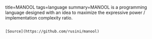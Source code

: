 title=MANOOL
tags=language
summary=MANOOL is a programming language designed with an idea to maximize the expressive power / implementation complexity ratio.
~~~~~~

[Source](https://github.com/rusini/manool)

